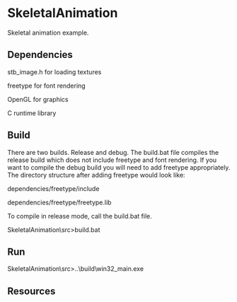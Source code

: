 # SkeletalAnimation
Skeletal animation example.

## Dependencies
stb_image.h for loading textures

freetype for font rendering

OpenGL for graphics

C runtime library

## Build
There are two builds. Release and debug. The build.bat file compiles the release build which does not include freetype and font rendering. If
you want to compile the debug build you will need to add freetype appropriately. The directory structure after adding freetype would look like:

  dependencies/freetype/include

  dependencies/freetype/freetype.lib

To compile in release mode, call the build.bat file.

SkeletalAnimation\src>build.bat

## Run
SkeletalAnimation\src>..\build\win32_main.exe

## Resources
